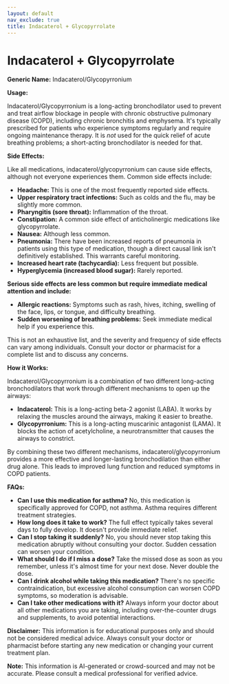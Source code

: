 ```yaml
---
layout: default
nav_exclude: true
title: Indacaterol + Glycopyrrolate
---
```


# Indacaterol + Glycopyrrolate

**Generic Name:** Indacaterol/Glycopyrronium

**Usage:**

Indacaterol/Glycopyrronium is a long-acting bronchodilator used to prevent and treat airflow blockage in people with chronic obstructive pulmonary disease (COPD), including chronic bronchitis and emphysema.  It's typically prescribed for patients who experience symptoms regularly and require ongoing maintenance therapy.  It is *not* used for the quick relief of acute breathing problems; a short-acting bronchodilator is needed for that.

**Side Effects:**

Like all medications, indacaterol/glycopyrronium can cause side effects, although not everyone experiences them.  Common side effects include:

* **Headache:** This is one of the most frequently reported side effects.
* **Upper respiratory tract infections:**  Such as colds and the flu, may be slightly more common.
* **Pharyngitis (sore throat):** Inflammation of the throat.
* **Constipation:**  A common side effect of anticholinergic medications like glycopyrrolate.
* **Nausea:** Although less common.
* **Pneumonia:** There have been increased reports of pneumonia in patients using this type of medication, though a direct causal link isn't definitively established.  This warrants careful monitoring.
* **Increased heart rate (tachycardia):** Less frequent but possible.
* **Hyperglycemia (increased blood sugar):**  Rarely reported.


**Serious side effects are less common but require immediate medical attention and include:**

* **Allergic reactions:**  Symptoms such as rash, hives, itching, swelling of the face, lips, or tongue, and difficulty breathing.
* **Sudden worsening of breathing problems:**  Seek immediate medical help if you experience this.


This is not an exhaustive list, and the severity and frequency of side effects can vary among individuals.  Consult your doctor or pharmacist for a complete list and to discuss any concerns.

**How it Works:**

Indacaterol/Glycopyrronium is a combination of two different long-acting bronchodilators that work through different mechanisms to open up the airways:

* **Indacaterol:**  This is a long-acting beta-2 agonist (LABA).  It works by relaxing the muscles around the airways, making it easier to breathe.
* **Glycopyrronium:** This is a long-acting muscarinic antagonist (LAMA). It blocks the action of acetylcholine, a neurotransmitter that causes the airways to constrict.

By combining these two different mechanisms, indacaterol/glycopyrronium provides a more effective and longer-lasting bronchodilation than either drug alone.  This leads to improved lung function and reduced symptoms in COPD patients.


**FAQs:**

* **Can I use this medication for asthma?**  No, this medication is specifically approved for COPD, not asthma.  Asthma requires different treatment strategies.
* **How long does it take to work?**  The full effect typically takes several days to fully develop.  It doesn't provide immediate relief.
* **Can I stop taking it suddenly?**  No, you should never stop taking this medication abruptly without consulting your doctor.  Sudden cessation can worsen your condition.
* **What should I do if I miss a dose?**  Take the missed dose as soon as you remember, unless it's almost time for your next dose.  Never double the dose.
* **Can I drink alcohol while taking this medication?**  There's no specific contraindication, but excessive alcohol consumption can worsen COPD symptoms, so moderation is advisable.
* **Can I take other medications with it?**  Always inform your doctor about all other medications you are taking, including over-the-counter drugs and supplements, to avoid potential interactions.


**Disclaimer:** This information is for educational purposes only and should not be considered medical advice.  Always consult your doctor or pharmacist before starting any new medication or changing your current treatment plan.


**Note:** This information is AI-generated or crowd-sourced and may not be accurate. Please consult a medical professional for verified advice.